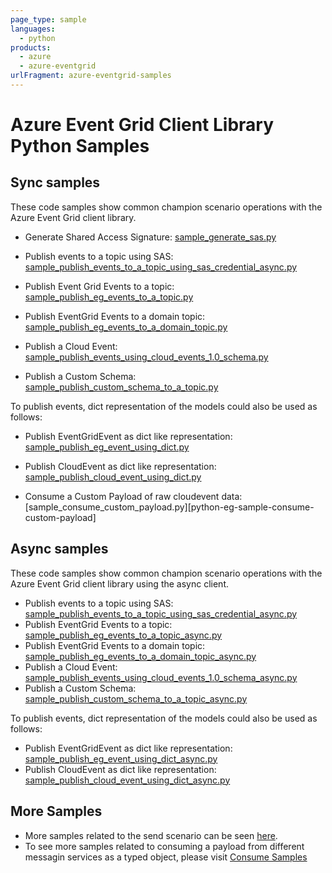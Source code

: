 ```yaml
---
page_type: sample
languages:
  - python
products:
  - azure
  - azure-eventgrid
urlFragment: azure-eventgrid-samples
---
```


# Azure Event Grid Client Library Python Samples

## Sync samples
These code samples show common champion scenario operations with the Azure Event Grid client library.

* Generate Shared Access Signature: [sample_generate_sas.py][python-eg-generate-sas]

* Publish events to a topic using SAS: [sample_publish_events_to_a_topic_using_sas_credential_async.py][python-eg-sample-send-using-sas]
* Publish Event Grid Events to a topic: [sample_publish_eg_events_to_a_topic.py][python-eg-sample-eg-event]
* Publish EventGrid Events to a domain topic: [sample_publish_eg_events_to_a_domain_topic.py][python-eg-sample-eg-event-to-domain]
* Publish a Cloud Event: [sample_publish_events_using_cloud_events_1.0_schema.py][python-eg-sample-send-cloudevent]
* Publish a Custom Schema: [sample_publish_custom_schema_to_a_topic.py][python-eg-publish-custom-schema]

To publish events, dict representation of the models could also be used as follows:
* Publish EventGridEvent as dict like representation: [sample_publish_eg_event_using_dict.py][python-eg-sample-send-eg-as-dict]
* Publish CloudEvent as dict like representation: [sample_publish_cloud_event_using_dict.py][python-eg-sample-send-cloudevent-as-dict]

* Consume a Custom Payload of raw cloudevent data: [sample_consume_custom_payload.py][python-eg-sample-consume-custom-payload]

## Async samples
These code samples show common champion scenario operations with the Azure Event Grid client library using the async client.

* Publish events to a topic using SAS: [sample_publish_events_to_a_topic_using_sas_credential_async.py][python-eg-sample-send-using-sas-async]
* Publish EventGrid Events to a topic: [sample_publish_eg_events_to_a_topic_async.py][python-eg-sample-eg-event-async]
* Publish EventGrid Events to a domain topic: [sample_publish_eg_events_to_a_domain_topic_async.py][python-eg-sample-eg-event-to-domain-async]
* Publish a Cloud Event: [sample_publish_events_using_cloud_events_1.0_schema_async.py][python-eg-sample-send-cloudevent-async]
* Publish a Custom Schema: [sample_publish_custom_schema_to_a_topic_async.py][python-eg-publish-custom-schema-async]

To publish events, dict representation of the models could also be used as follows:
* Publish EventGridEvent as dict like representation: [sample_publish_eg_event_using_dict_async.py][python-eg-sample-send-eg-as-dict-async]
* Publish CloudEvent as dict like representation: [sample_publish_cloud_event_using_dict_async.py][python-eg-sample-send-cloudevent-as-dict-async]

## More Samples

* More samples related to the send scenario can be seen [here][python-eg-publish-samples].
* To see more samples related to consuming a payload from different messagin services as a typed object, please visit [Consume Samples][python-eg-consume-samples]


[python-eg-generate-sas]: https://github.com/Azure/azure-sdk-for-python/blob/master/sdk/eventgrid/azure-eventgrid/samples/sync_samples/sample_generate_sas.py
[python-eg-sample-send-using-sas]: https://github.com/Azure/azure-sdk-for-python/blob/master/sdk/eventgrid/azure-eventgrid/samples/sync_samples/sample_publish_events_to_a_topic_with_signature.py
[python-eg-sample-eg-event]: https://github.com/Azure/azure-sdk-for-python/blob/master/sdk/eventgrid/azure-eventgrid/samples/sync_samples/sample_publish_eg_events_to_a_topic.py
[python-eg-sample-eg-event-to-domain]: https://github.com/Azure/azure-sdk-for-python/blob/master/sdk/eventgrid/azure-eventgrid/samples/sync_samples/sample_publish_eg_events_to_a_domain.py
[python-eg-sample-send-cloudevent]: https://github.com/Azure/azure-sdk-for-python/blob/master/sdk/eventgrid/azure-eventgrid/samples/sync_samples/sample_publish_events_using_cloud_events_1.0_schema.py
[python-eg-publish-custom-schema]: https://github.com/Azure/azure-sdk-for-python/blob/master/sdk/eventgrid/azure-eventgrid/samples/sync_samples/sample_publish_custom_schema_to_a_topic.py
[python-eg-sample-send-eg-as-dict]: https://github.com/Azure/azure-sdk-for-python/blob/master/sdk/eventgrid/azure-eventgrid/samples/sync_samples/sample_publish_eg_event_using_dict.py
[python-eg-sample-send-cloudevent-as-dict]: https://github.com/Azure/azure-sdk-for-python/blob/master/sdk/eventgrid/azure-eventgrid/samples/sync_samples/sample_publish_cloud_event_using_dict.py

[python-eg-sample-send-using-sas-async]: https://github.com/Azure/azure-sdk-for-python/blob/master/sdk/eventgrid/azure-eventgrid/samples/async_samples/sample_publish_events_to_a_topic_with_signature_async.py
[python-eg-sample-eg-event-async]: https://github.com/Azure/azure-sdk-for-python/blob/master/sdk/eventgrid/azure-eventgrid/samples/async_samples/sample_publish_eg_events_to_a_topic_async.py
[python-eg-sample-eg-event-to-domain-async]: https://github.com/Azure/azure-sdk-for-python/blob/master/sdk/eventgrid/azure-eventgrid/samples/async_samples/sample_publish_eg_events_to_a_domain_async.py
[python-eg-sample-send-cloudevent-async]: https://github.com/Azure/azure-sdk-for-python/blob/master/sdk/eventgrid/azure-eventgrid/samples/async_samples/sample_publish_events_using_cloud_events_1.0_schema_async.py
[python-eg-publish-custom-schema-async]:https://github.com/Azure/azure-sdk-for-python/blob/master/sdk/eventgrid/azure-eventgrid/samples/async_samples/sample_publish_custom_schema_to_a_topic_async.py
[python-eg-sample-send-eg-as-dict-async]: https://github.com/Azure/azure-sdk-for-python/blob/master/sdk/eventgrid/azure-eventgrid/samples/async_samples/sample_publish_eg_event_using_dict_async.py
[python-eg-sample-send-cloudevent-as-dict-async]: https://github.com/Azure/azure-sdk-for-python/blob/master/sdk/eventgrid/azure-eventgrid/samples/async_samples/sample_publish_cloud_event_using_dict_async.py

[python-eg-publish-samples]: https://github.com/Azure/azure-sdk-for-python/blob/master/sdk/eventgrid/azure-eventgrid/samples/publish_samples
[python-eg-consume-samples]: https://github.com/Azure/azure-sdk-for-python/blob/master/sdk/eventgrid/azure-eventgrid/samples/consume_samples

[publisher-service-doc]: https://docs.microsoft.com/azure/event-grid/concepts
